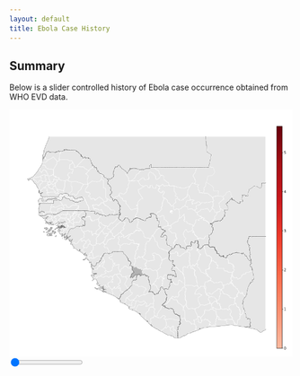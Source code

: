 ```yaml
---
layout: default
title: Ebola Case History
---
```

<script>
	var img = document.getElementById('casedata');
	
	function pad(n, width, z) {
	  z = z || '0';
	  n = n + '';
	  return n.length >= width ? n : new Array(width - n.length + 1).join(z) + n;
	}
	
	function setImage(obj)
	{
		var value = obj;
		casedata.src = 'images/cases/' + pad(value,2) + '_regional_cases_week.png';
		
	}
</script>
<link rel="stylesheet" href="stylesheets/rangeslider.css" type="text/css">

<script src="http://ajax.googleapis.com/ajax/libs/jquery/1.11.1/jquery.min.js"></script>

<script src="javascripts/rangeslider.min.js"></script>

## Summary

Below is a slider controlled history of Ebola case occurrence obtained from WHO EVD data. 

<output></output>
<img id="casedata" src="images/cases/01_regional_cases_week.png" style="display:block;margin-left: auto;margin-right:auto;">
<input type="range" min="1" max="76" value="1" step="1" data-rangeslider>

<script>
	$(function() {
		// Initialize a new plugin instance for all
		// e.g. $('input[type="range"]') elements.
		$('input[type="range"]').rangeslider({
			// Feature detection the default is `true`.
			// Set this to `false` if you want to use
			// the polyfill also in Browsers which support
			// the native <input type="range"> element.
			polyfill: false,

			// Default CSS classes
			rangeClass: 'rangeslider',
			fillClass: 'rangeslider__fill',
			handleClass: 'rangeslider__handle',
			
			onSlide: function(position, value) {
				setImage(value);
				output = $('output')[0];
				output.innerHTML = "Week " + value;
			}
		});
	});
</script>
